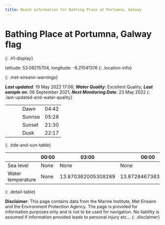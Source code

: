 ```yaml
---
title: Beach information for Bathing Place at Portumna, Galway
---
```

# Bathing Place at Portumna, Galway <span class="material-icons blue-flag" alt="This a Blue Flag beach">flag</span>
{: .h1-display}

latitude: 53.08215704, longitude: -8.21041376
{: .location-info}


{: .met-eireann-warnings}

___Last updated___: 19 May 2022 17:06; ___Water Quality___: Excellent Quality;
___Last sample on___: 06 September 2021; ___Next Monitoring Date___: 23 May 2022
{: .last-updated-and-water-quality}

|   |   |   |   |   |
|---|---|---|---|---|
|   |   |   | Dawn  | 04:42 |
|   |   |   | Sunrise  | 05:28 |
|   |   |   | Sunset  | 21:30 |
|   |   |   | Dusk  | 22:17 |
{: .tide-and-sun-table}

<div></div>

| | 00:00 | 03:00 | 06:00 | 09:00 | 12:00 | 15:00 | 18:00 | 21:00 |
|---|---|---|---|---|---|---|---|---|
| Sea level | None | None | None | None| None | None | None | None |
| Water temperature | None | 13.970362005308289 | 13.872846736337564 | 13.880678019887391 | 14.063619042638352 | 14.161227226933468 | 14.2075568325311 | 14.1753642455076 |
{: .detail-table}

__Disclaimer__: This page contains data from the Marine Institute,
Met Eireann and the Environment Protection Agency. The page is provided for
information purposes only and is not to be used for navigation. No liability
is assumed if information provided leads to personal injury etc...
{: .disclaimer}